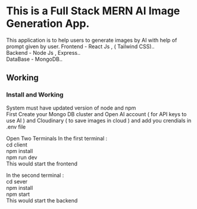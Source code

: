 # This is a Full Stack MERN AI Image Generation App. 

This application is to help users to generate images by AI with help of prompt given by user.                                                                 Frontend - React Js , ( Tailwind CSS)..                                             
Backend - Node Js , Express..               
DataBase - MongoDB..

## Working
### Install and Working                                                                                                                                        
System must have updated version of node and npm                                                                                                                     
First Create your Mongo DB cluster and Open AI account ( for API keys to use AI ) and Cloudinary ( to save images in cloud ) and add you crendials in .env file

Open Two Terminals                                                                                                                                                 In the first terminal :                                                                                                                                            
cd client                                                                                                                                                       
npm install                                                                                                                                                       
npm run dev                                                                                                                                                      
This would start the frontend


In the second terminal :                                                                                                                                                                                            
cd sever                                                                                                                                                        
npm install                                                                                                                                                       
npm start                                                                                                                                                        
This would start the backend
